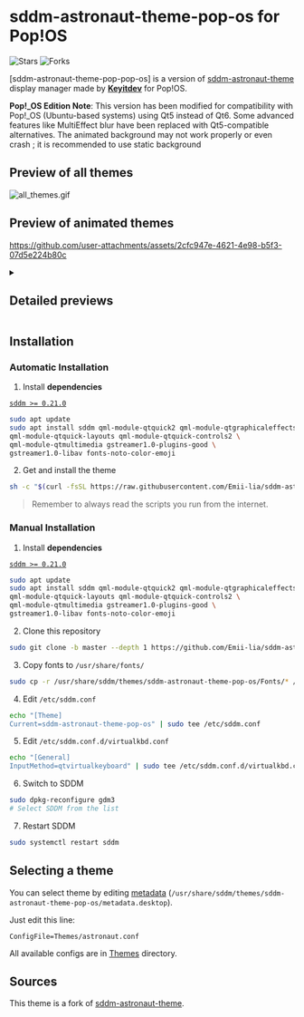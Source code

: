 # sddm-astronaut-theme-pop-os for Pop!OS

![Stars](https://img.shields.io/github/stars/keyitdev/sddm-astronaut-theme-pop-os?color=dd864a&labelColor=1b1b25&style=for-the-badge)
![Forks](https://img.shields.io/github/forks/keyitdev/sddm-astronaut-theme-pop-os?color=bf616a&labelColor=1b1b25&style=for-the-badge)

[sddm-astronaut-theme-pop-pop-os] is a version of [sddm-astronaut-theme](https://github.com/Keyitdev/sddm-astronaut-theme) display manager made by **[Keyitdev](https://github.com/Emii-lia)** for Pop!OS.

**Pop!_OS Edition Note**: This version has been modified for compatibility with Pop!_OS (Ubuntu-based systems) using Qt5 instead of Qt6. Some advanced features like MultiEffect blur have been replaced with Qt5-compatible alternatives. The animated background may not work properly or even crash ; it is recommended to use static background

## Preview of all themes

![all_themes.gif](https://github.com/Emii-lia/screenshots/blob/master/sddm-astronaut-theme-pop-os/master/all_themes.gif?raw=true)

## Preview of animated themes

https://github.com/user-attachments/assets/2cfc947e-4621-4e98-b5f3-07d5e224b80c

<!-- <h2><a href="https://youtu.be/4tQ56xh7wBc" target="_blank">Watch more on Youtube!</a></h2> -->
<details>
<summary><h2>Detailed previews</h2></summary>

**Astronaut**|**Black hole**
|:--:|:--:|
![astronaut](https://github.com/Emii-lia/screenshots/blob/master/sddm-astronaut-theme-pop-os/master/astronaut.png?raw=true)|![black_hole](https://github.com/Emii-lia/screenshots/blob/master/sddm-astronaut-theme-pop-os/master/black_hole.png?raw=true)
**Japanese aesthetic**|**Pixel sakura static**
![japanese_aesthetic](https://github.com/Emii-lia/screenshots/blob/master/sddm-astronaut-theme-pop-os/master/japanese_aesthetic.png?raw=true)|![pixel_sakura_static](https://github.com/Emii-lia/screenshots/blob/master/sddm-astronaut-theme-pop-os/master/pixel_sakura_static.png?raw=true)
**Purple leaves**|**Cyberpunk**
![purple_leaves](https://github.com/Emii-lia/screenshots/blob/master/sddm-astronaut-theme-pop-os/master/purple_leaves.png?raw=true)|![cyberpunk](https://github.com/Emii-lia/screenshots/blob/master/sddm-astronaut-theme-pop-os/master/cyberpunk.png?raw=true)
**Post-apocalyptic hacker**|**xxx**
![post-apocalyptic_hacker](https://github.com/Emii-lia/screenshots/blob/master/sddm-astronaut-theme-pop-os/master/post-apocalyptic_hacker.png?raw=true)|

**Hyprland Kath**

https://github.com/user-attachments/assets/1d926e76-44f7-4d99-ac6d-d1abcd7ed688

**Pixel sakura**

https://github.com/user-attachments/assets/ea004765-7e84-4a0d-90cd-aaac97679f62

**Jake the dog**

https://github.com/user-attachments/assets/181d48c2-f152-45f5-b568-21145be180f6

</details>

## Installation

### Automatic Installation


1. Install **dependencies**

[`sddm >= 0.21.0`](https://github.com/sddm/sddm)

``` sh
sudo apt update
sudo apt install sddm qml-module-qtquick2 qml-module-qtgraphicaleffects \
qml-module-qtquick-layouts qml-module-qtquick-controls2 \
qml-module-qtmultimedia gstreamer1.0-plugins-good \
gstreamer1.0-libav fonts-noto-color-emoji
```

2. Get and install the theme
```sh
sh -c "$(curl -fsSL https://raw.githubusercontent.com/Emii-lia/sddm-astronaut-theme-pop-os/master/setup.sh)"
```

> Remember to always read the scripts you run from the internet.

### Manual Installation

1. Install **dependencies**

[`sddm >= 0.21.0`](https://github.com/sddm/sddm)

``` sh
sudo apt update
sudo apt install sddm qml-module-qtquick2 qml-module-qtgraphicaleffects \
qml-module-qtquick-layouts qml-module-qtquick-controls2 \
qml-module-qtmultimedia gstreamer1.0-plugins-good \
gstreamer1.0-libav fonts-noto-color-emoji
```

2. Clone this repository
```sh
sudo git clone -b master --depth 1 https://github.com/Emii-lia/sddm-astronaut-theme-pop-os.git /usr/share/sddm/themes/sddm-astronaut-theme-pop-os
```
3. Copy fonts to `/usr/share/fonts/`
```sh
sudo cp -r /usr/share/sddm/themes/sddm-astronaut-theme-pop-os/Fonts/* /usr/share/fonts/
```
4. Edit `/etc/sddm.conf`
```sh
echo "[Theme]
Current=sddm-astronaut-theme-pop-os" | sudo tee /etc/sddm.conf
```
5. Edit `/etc/sddm.conf.d/virtualkbd.conf`
```sh
echo "[General]
InputMethod=qtvirtualkeyboard" | sudo tee /etc/sddm.conf.d/virtualkbd.conf
```

6. Switch to SDDM

```sh
sudo dpkg-reconfigure gdm3
# Select SDDM from the list
```

7. Restart SDDM

```sh
sudo systemctl restart sddm
```

## Selecting a theme

You can select theme by editing [metadata](./metadata.desktop) (`/usr/share/sddm/themes/sddm-astronaut-theme-pop-os/metadata.desktop`).

Just edit this line:
```
ConfigFile=Themes/astronaut.conf
```
All available configs are in [Themes](./Themes/) directory.

## Sources

This theme is a fork of [sddm-astronaut-theme](https://github.com/keyitdev/sddm-astronaut-theme).